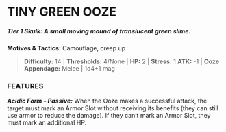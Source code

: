 # TINY GREEN OOZE

##### **Tier 1 Skulk:** *A small moving mound of translucent green slime.*

**Motives & Tactics:** Camouflage, creep up

> **Difficulty:** 14 | **Thresholds:** 4/None | **HP:** 2 | **Stress:** 1
> **ATK:** -1 | **Ooze Appendage:** Melee | 1d4+1 mag

### FEATURES

***Acidic Form - Passive:*** When the Ooze makes a successful attack, the target must mark an Armor Slot without receiving its benefits (they can still use armor to reduce the damage). If they can’t mark an Armor Slot, they must mark an additional HP.
